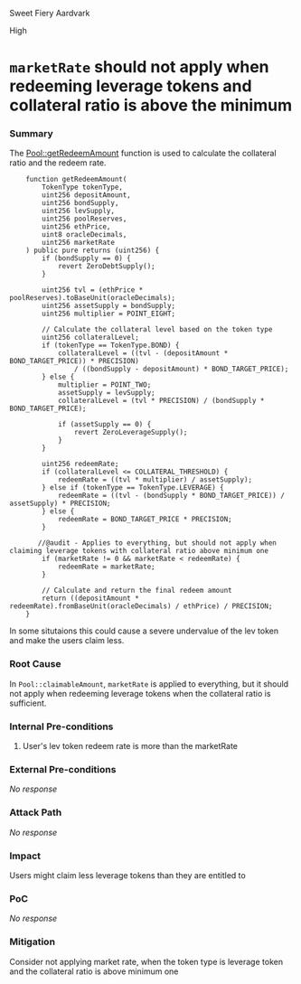 Sweet Fiery Aardvark

High

# `marketRate` should not apply when redeeming leverage tokens and collateral ratio is above the minimum

### Summary

The [Pool::getRedeemAmount](https://github.com/sherlock-audit/2024-12-plaza-finance/tree/main/plaza-evm/src/Pool.sol#L477-L525) function is used to calculate the collateral ratio and the redeem rate.

```solidity
    function getRedeemAmount(
        TokenType tokenType,
        uint256 depositAmount,
        uint256 bondSupply,
        uint256 levSupply,
        uint256 poolReserves,
        uint256 ethPrice,
        uint8 oracleDecimals,
        uint256 marketRate
    ) public pure returns (uint256) {
        if (bondSupply == 0) {
            revert ZeroDebtSupply();
        }

        uint256 tvl = (ethPrice * poolReserves).toBaseUnit(oracleDecimals);
        uint256 assetSupply = bondSupply;
        uint256 multiplier = POINT_EIGHT;

        // Calculate the collateral level based on the token type
        uint256 collateralLevel;
        if (tokenType == TokenType.BOND) {
            collateralLevel = ((tvl - (depositAmount * BOND_TARGET_PRICE)) * PRECISION)
                / ((bondSupply - depositAmount) * BOND_TARGET_PRICE);
        } else {
            multiplier = POINT_TWO;
            assetSupply = levSupply;
            collateralLevel = (tvl * PRECISION) / (bondSupply * BOND_TARGET_PRICE);

            if (assetSupply == 0) {
                revert ZeroLeverageSupply();
            }
        }

        uint256 redeemRate;
        if (collateralLevel <= COLLATERAL_THRESHOLD) {
            redeemRate = ((tvl * multiplier) / assetSupply);
        } else if (tokenType == TokenType.LEVERAGE) {
            redeemRate = ((tvl - (bondSupply * BOND_TARGET_PRICE)) / assetSupply) * PRECISION;
        } else {
            redeemRate = BOND_TARGET_PRICE * PRECISION;
        }

       //@audit - Applies to everything, but should not apply when claiming leverage tokens with collateral ratio above minimum one
        if (marketRate != 0 && marketRate < redeemRate) {
            redeemRate = marketRate;
        }

        // Calculate and return the final redeem amount
        return ((depositAmount * redeemRate).fromBaseUnit(oracleDecimals) / ethPrice) / PRECISION;
    }
```

In some situtaions this could cause a severe undervalue of the lev token and make the users claim less.

### Root Cause

In `Pool::claimableAmount`, `marketRate` is applied to everything, but it should not apply when redeeming leverage tokens when the collateral ratio is sufficient.

### Internal Pre-conditions

1. User's lev token redeem rate is more than the marketRate

### External Pre-conditions

_No response_

### Attack Path

_No response_

### Impact

Users might claim less leverage tokens than they are entitled to

### PoC

_No response_

### Mitigation

Consider not applying market rate, when the token type is leverage token and the collateral ratio is above minimum one